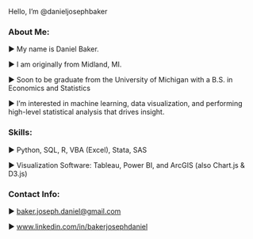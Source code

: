 Hello, I’m @danieljosephbaker

### About Me:

   :arrow_forward: My name is Daniel Baker. 

   :arrow_forward: I am originally from Midland, MI.
  
   :arrow_forward: Soon to be graduate from the University of Michigan with a B.S. in Economics and Statistics 

   :arrow_forward: I’m interested in machine learning, data visualization, and performing high-level statistical analysis that drives insight.

### Skills:

  :arrow_forward: Python, SQL, R, VBA (Excel), Stata, SAS

  :arrow_forward: Visualization Software: Tableau, Power BI, and ArcGIS (also Chart.js & D3.js)

### Contact Info:

  :arrow_forward: baker.joseph.daniel@gmail.com
  
  :arrow_forward: www.linkedin.com/in/bakerjosephdaniel

<!---
danieljosephbaker/danieljosephbaker is a ✨ special ✨ repository because its `README.md` (this file) appears on your GitHub profile.
You can click the Preview link to take a look at your changes.
--->
